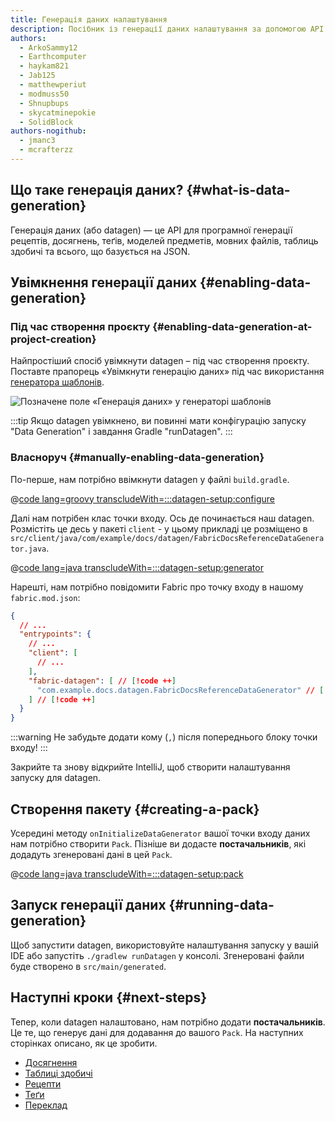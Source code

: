 ```yaml
---
title: Генерація даних налаштування
description: Посібник із генерації даних налаштування за допомогою API Fabric.
authors:
  - ArkoSammy12
  - Earthcomputer
  - haykam821
  - Jab125
  - matthewperiut
  - modmuss50
  - Shnupbups
  - skycatminepokie
  - SolidBlock
authors-nogithub:
  - jmanc3
  - mcrafterzz
---
```


## Що таке генерація даних? {#what-is-data-generation}

Генерація даних (або datagen) — це API для програмної генерації рецептів, досягнень, теґів, моделей предметів, мовних файлів, таблиць здобичі та всього, що базується на JSON.

## Увімкнення генерації даних {#enabling-data-generation}

### Під час створення проєкту {#enabling-data-generation-at-project-creation}

Найпростіший спосіб увімкнути datagen – під час створення проєкту. Поставте прапорець «Увімкнути генерацію даних» під час використання [генератора шаблонів](https://fabricmc.net/develop/template/).

![Позначене поле «Генерація даних» у генераторі шаблонів](/assets/develop/data-generation/data_generation_setup_01.png)

:::tip
Якщо datagen увімкнено, ви повинні мати конфігурацію запуску "Data Generation" і завдання Gradle "runDatagen".
:::

### Власноруч {#manually-enabling-data-generation}

По-перше, нам потрібно ввімкнути datagen у файлі `build.gradle`.

@[code lang=groovy transcludeWith=:::datagen-setup:configure](@/reference/build.gradle)

Далі нам потрібен клас точки входу. Ось де починається наш datagen. Розмістіть це десь у пакеті `client` - у цьому прикладі це розміщено в `src/client/java/com/example/docs/datagen/FabricDocsReferenceDataGenerator.java`.

@[code lang=java transcludeWith=:::datagen-setup:generator](@/reference/latest/src/client/java/com/example/docs/datagen/FabricDocsReferenceDataGenerator.java)

Нарешті, нам потрібно повідомити Fabric про точку входу в нашому `fabric.mod.json`:

```json
{
  // ...
  "entrypoints": {
    // ...
    "client": [
      // ...
    ],
    "fabric-datagen": [ // [!code ++]
      "com.example.docs.datagen.FabricDocsReferenceDataGenerator" // [!code ++]
    ] // [!code ++]
  }
}
```

:::warning
Не забудьте додати кому (`,`) після попереднього блоку точки входу!
:::

Закрийте та знову відкрийте IntelliJ, щоб створити налаштування запуску для datagen.

## Створення пакету {#creating-a-pack}

Усередині методу `onInitializeDataGenerator` вашої точки входу даних нам потрібно створити `Pack`. Пізніше ви додасте **постачальників**, які додадуть згенеровані дані в цей `Pack`.

@[code lang=java transcludeWith=:::datagen-setup:pack](@/reference/latest/src/client/java/com/example/docs/datagen/FabricDocsReferenceDataGenerator.java)

## Запуск генерації даних {#running-data-generation}

Щоб запустити datagen, використовуйте налаштування запуску у вашій IDE або запустіть `./gradlew runDatagen` у консолі. Згенеровані файли буде створено в `src/main/generated`.

## Наступні кроки {#next-steps}

Тепер, коли datagen налаштовано, нам потрібно додати **постачальників**. Це те, що генерує дані для додавання до вашого `Pack`. На наступних сторінках описано, як це зробити.

- [Досягнення](./advancements)
- [Таблиці здобичі](./loot-tables)
- [Рецепти](./recipes)
- [Теґи](./tags)
- [Переклад](./translations)
